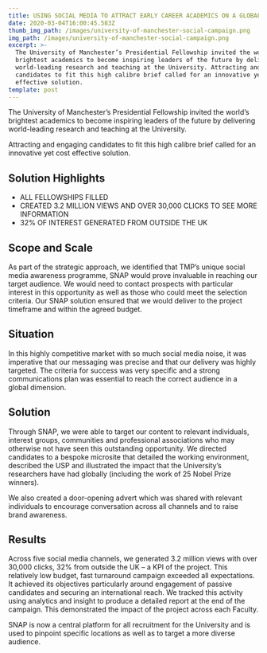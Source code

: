 ```yaml
---
title: USING SOCIAL MEDIA TO ATTRACT EARLY CAREER ACADEMICS ON A GLOBAL SCALE
date: 2020-03-04T16:00:45.583Z
thumb_img_path: /images/university-of-manchester-social-campaign.png
img_path: /images/university-of-manchester-social-campaign.png
excerpt: >-
  The University of Manchester’s Presidential Fellowship invited the world’s
  brightest academics to become inspiring leaders of the future by delivering
  world-leading research and teaching at the University. Attracting and engaging
  candidates to fit this high calibre brief called for an innovative yet cost
  effective solution.
template: post
---
```

The University of Manchester’s Presidential Fellowship invited the world’s brightest academics to become inspiring leaders of the future by delivering world-leading research and teaching at the University.

Attracting and engaging candidates to fit this high calibre brief called for an innovative yet cost effective solution.

## Solution Highlights

* ALL FELLOWSHIPS FILLED
* CREATED 3.2 MILLION VIEWS AND OVER 30,000 CLICKS
  TO SEE MORE INFORMATION
* 32% OF INTEREST GENERATED FROM OUTSIDE THE UK

## Scope and Scale

As part of the strategic approach, we identified that TMP’s unique social media awareness programme, SNAP would prove invaluable in reaching our target audience. We would need to contact prospects with particular
interest in this opportunity as well as those who could meet the selection criteria. Our SNAP solution ensured that we would deliver to the project timeframe and within the agreed budget.

## Situation

In this highly competitive market with so much social media noise, it was imperative that our messaging was
precise and that our delivery was highly targeted. The criteria for success was very specific and a strong communications plan was essential to reach the correct audience in a global dimension.

## Solution

Through SNAP, we were able to target our content to relevant individuals, interest groups, communities and
professional associations who may otherwise not have seen this outstanding opportunity. We directed candidates to a bespoke microsite that detailed the working environment, described the USP and illustrated the impact that the University’s researchers have had globally (including the work of 25 Nobel Prize winners).

We also created a door-opening advert which was shared with relevant individuals to encourage conversation
across all channels and to raise brand awareness.

## Results

Across five social media channels, we generated 3.2 million views with over 30,000 clicks, 32% from outside the UK – a KPI of the project.
This relatively low budget, fast turnaround campaign exceeded all expectations. It achieved its objectives particularly around engagement of passive candidates and securing an international reach. We tracked this
activity using analytics and insight to produce a detailed report at the end of the campaign. This demonstrated the impact of the project across each Faculty.

SNAP is now a central platform for all recruitment for the University and is used to pinpoint specific locations as well as to target a more diverse audience.

